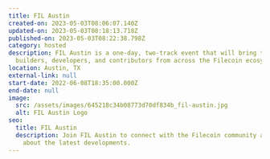 ```yaml
---
title: FIL Austin
created-on: 2023-05-03T08:06:07.140Z
updated-on: 2023-05-03T08:18:13.718Z
published-on: 2023-05-03T08:22:38.798Z
category: hosted
description: FIL Austin is a one-day, two-track event that will bring together
  builders, developers, and contributors from across the Filecoin ecosystem!
location: Austin, TX
external-link: null
start-date: 2022-06-08T18:35:00.000Z
end-date: null
image:
  src: /assets/images/645218c34b08773d70df834b_fil-austin.jpg
  alt: FIL Austin Logo
seo:
  title: FIL Austin
  description: Join FIL Austin to connect with the Filecoin community and learn
    about the latest developments.
---
```

